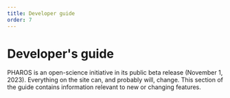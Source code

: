 ```yaml
---
title: Developer guide
order: 7
---
```


# Developer's guide

PHAROS is an open-science initiative in its public beta release (November 1, 2023). Everything on the site can, and probably will, change. This section of the guide contains information relevant to new or changing features.